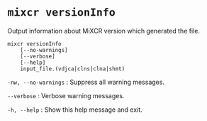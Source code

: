 # `mixcr versionInfo`

Output information about MiXCR version which generated the file.

```
mixcr versionInfo 
    [--no-warnings] 
    [--verbose] 
    [--help] 
    input_file.(vdjca|clns|clna|shmt)
```

`-nw, --no-warnings`
: Suppress all warning messages.

`--verbose`
: Verbose warning messages.

`-h, --help`
: Show this help message and exit.
